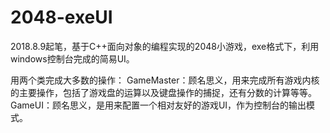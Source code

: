 # 2048-exeUI
2018.8.9起笔，基于C++面向对象的编程实现的2048小游戏，exe格式下，利用windows控制台完成的简易UI。

用两个类完成大多数的操作：
GameMaster：顾名思义，用来完成所有游戏内核的主要操作，包括了游戏盘的运算以及键盘操作的捕捉，还有分数的计算等等。
GameUI：顾名思义，是用来配置一个相对友好的游戏UI，作为控制台的输出模式。
